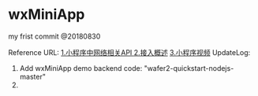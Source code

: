# wxMiniApp
my frist commit @20180830


Reference URL:
[1.小程序中网络相关API ](https://developers.weixin.qq.com/miniprogram/dev/api/api-network.html?t=1535617307)
[2.接入概述](https://developers.weixin.qq.com/miniprogram/dev/api/custommsg/callback_help.html)
[3.小程序视频](https://cloud.tencent.com/developer/edu/major-100005?from=10014)
UpdateLog: 
1. Add wxMiniApp demo backend code: "wafer2-quickstart-nodejs-master"
2. 